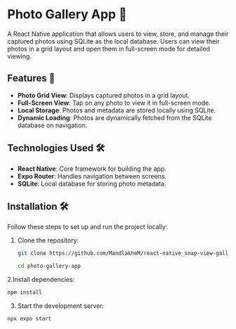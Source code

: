 # Photo Gallery App 📸

A React Native application that allows users to view, store, and manage their captured photos using SQLite as the local database. Users can view their photos in a grid layout and open them in full-screen mode for detailed viewing.

## Features 🚀
- **Photo Grid View**: Displays captured photos in a grid layout.
- **Full-Screen View**: Tap on any photo to view it in full-screen mode.
- **Local Storage**: Photos and metadata are stored locally using SQLite.
- **Dynamic Loading**: Photos are dynamically fetched from the SQLite database on navigation.

## Technologies Used 🛠️
- **React Native**: Core framework for building the app.
- **Expo Router**: Handles navigation between screens.
- **SQLite**: Local database for storing photo metadata.


## Installation 🛠️

Follow these steps to set up and run the project locally:

1. Clone the repository:
   ```bash
   git clone https://github.com/MandlakheM/react-native_snap-view-gallery.git
   
   cd photo-gallery-app
   ```

2.Install dependencies:
  ```bash
  npm install
```

3. Start the development server:
```bash
npx expo start
```
